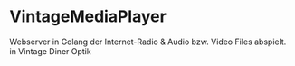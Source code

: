 # VintageMediaPlayer

Webserver in Golang der Internet-Radio & Audio bzw. Video Files abspielt.   
in Vintage Diner Optik


